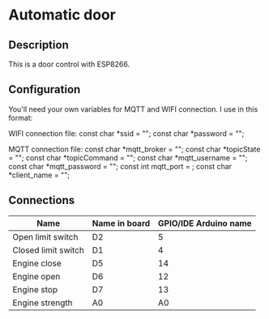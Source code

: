 # Automatic door
## Description
This is a door control with ESP8266.

## Configuration
You'll need your own variables for MQTT and WIFI connection. I use in this format:

WIFI connection file:
const char *ssid = "";
const char *password = "";

MQTT connection file:
const char *mqtt_broker = "";
const char *topicState = "";
const char *topicCommand = "";
const char *mqtt_username = "";
const char *mqtt_password = "";
const int mqtt_port = ;
const char *client_name = "";

## Connections
| Name                | Name in board | GPIO/IDE Arduino name |
|---------------------|---------------|-----------------------|
| Open limit switch   | D2            | 5                     |
| Closed limit switch | D1            | 4                     |
| Engine close        | D5            | 14                    |
| Engine open         | D6            | 12                    |
| Engine stop         | D7            | 13                    |
| Engine strength     | A0            | A0                    |

